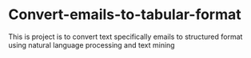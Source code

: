# Convert-emails-to-tabular-format
This is project is to convert text specifically emails to structured format using natural language processing and text mining
